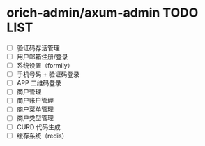 # orich-admin/axum-admin TODO LIST

- [ ] 验证码存活管理
- [ ] 用户邮箱注册/登录
- [ ] 系统设置（formily）
- [ ] 手机号码 + 验证码登录
- [ ] APP 二维码登录
- [ ] 商户管理
- [ ] 商户账户管理
- [ ] 商户菜单管理
- [ ] 商户类型管理
- [ ] CURD 代码生成
- [ ] 缓存系统（redis）
